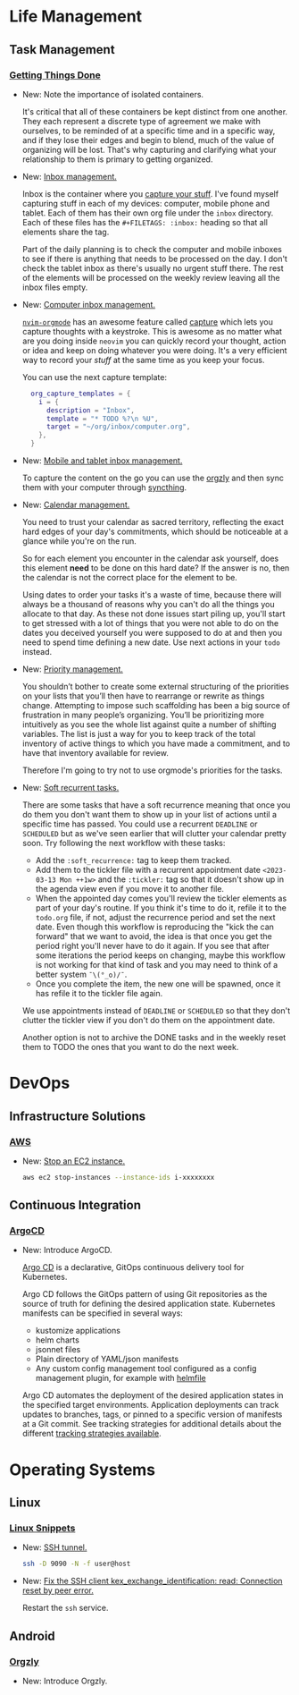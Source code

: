 # Life Management

## Task Management

### [Getting Things Done](gtd.md)

* New: Note the importance of isolated containers.

    It's critical that all of these containers be kept distinct from one another. They each represent a discrete type of agreement we make with ourselves, to be reminded of at a specific time and in a specific way, and if they lose their edges and begin to blend, much of the value of organizing will be lost. That's why capturing and clarifying what your relationship to them is primary to getting organized.

* New: [Inbox management.](gtd.md#inbox-management)

    Inbox is the container where you [capture your stuff](#capture). I've found myself capturing stuff in each of my devices: computer, mobile phone and tablet. Each of them has their own org file under the `inbox` directory. Each of these files has the `#+FILETAGS: :inbox:` heading so that all elements share the tag.
    
    Part of the daily planning is to check the computer and mobile inboxes to see if there is anything that needs to be processed on the day. I don't check the tablet inbox as there's usually no urgent stuff there. The rest of the elements will be processed on the weekly review leaving all the inbox files empty.

* New: [Computer inbox management.](gtd.md#computer-inbox-management)

    [`nvim-orgmode`](orgmode.md) has an awesome feature called [capture](orgmode.md#capture) which lets you capture thoughts with a keystroke. This is awesome as no matter what are you doing inside `neovim` you can quickly record your thought, action or idea and keep on doing whatever you were doing. It's a very efficient way to record your *stuff* at the same time as you keep your focus.
    
    You can use the next capture template:
    
    ```lua
      org_capture_templates = {
        i = {
          description = "Inbox",
          template = "* TODO %?\n %U",
          target = "~/org/inbox/computer.org",
        },
      }
    ```

* New: [Mobile and tablet inbox management.](gtd.md#mobile-and-tablet-inbox-management)

    To capture the content on the go you can use the [orgzly](orgzly.md) and then sync them with your computer through [syncthing](syncthing.md).

* New: [Calendar management.](gtd.md#calendar-management)

    You need to trust your calendar as sacred territory, reflecting the exact hard edges of your day's commitments, which should be noticeable at a glance while you're on the run.
    
    So for each element you encounter in the calendar ask yourself, does this element **need** to be done on this hard date? If the answer is no, then the calendar is not the correct place for the element to be.
    
    Using dates to order your tasks it's a waste of time, because there will always be a thousand of reasons why you can't do all the things you allocate to that day. As these not done issues start piling up, you'll start to get stressed with a lot of things that you were not able to do on the dates you deceived yourself you were supposed to do at and then you need to spend time defining a new date. Use next actions in your `todo` instead.

* New: [Priority management.](gtd.md#priority-management)

    You shouldn’t bother to create some external structuring of the priorities on your lists that you’ll then have to rearrange or rewrite as things change. Attempting to impose such scaffolding has been a big source of frustration in many people’s organizing. You’ll be prioritizing more intuitively as you see the whole list against quite a number of shifting variables. The list is just a way for you to keep track of the total inventory of active things to which you have made a commitment, and to have that inventory available for review.
    
    Therefore I'm going to try not to use orgmode's priorities for the tasks.

* New: [Soft recurrent tasks.](gtd.md#soft-recurrent-tasks)

    There are some tasks that have a soft recurrence meaning that once you do them you don't want them to show up in your list of actions until a specific time has passed. You could use a recurrent `DEADLINE` or `SCHEDULED` but as we've seen earlier that will clutter your calendar pretty soon. Try following the next workflow with these tasks:
    
    - Add the `:soft_recurrence:` tag to keep them tracked.
    - Add them to the tickler file with a recurrent appointment date `<2023-03-13 Mon ++1w>` and the `:tickler:` tag so that it doesn't show up in the agenda view even if you move it to another file.
    - When the appointed day comes you'll review the tickler elements as part of your day's routine. If you think it's time to do it, refile it to the `todo.org` file, if not, adjust the recurrence period and set the next date. Even though this workflow is reproducing the "kick the can forward" that we want to avoid, the idea is that once you get the period right you'll never have to do it again. If you see that after some iterations the period keeps on changing, maybe this workflow is not working for that kind of task and you may need to think of a better system `¯\(°_o)/¯`.
    - Once you complete the item, the new one will be spawned, once it has refile it to the tickler file again.
    
    We use appointments instead of `DEADLINE` or `SCHEDULED` so that they don't clutter the tickler view if you don't do them on the appointment date.
    
    Another option is not to archive the DONE tasks and in the weekly reset them to TODO the ones that you want to do the next week.

# DevOps

## Infrastructure Solutions

### [AWS](aws.md)

* New: [Stop an EC2 instance.](aws.md#stop-an-ec2-instance)

    ```bash
    aws ec2 stop-instances --instance-ids i-xxxxxxxx
    ```

## Continuous Integration

### [ArgoCD](argocd.md)

* New: Introduce ArgoCD.

    [Argo CD](https://argo-cd.readthedocs.io/en/stable/) is a declarative, GitOps continuous delivery tool for Kubernetes.
    
    Argo CD follows the GitOps pattern of using Git repositories as the source of truth for defining the desired application state. Kubernetes manifests can be specified in several ways:
    
    - kustomize applications
    - helm charts
    - jsonnet files
    - Plain directory of YAML/json manifests
    - Any custom config management tool configured as a config management plugin, for example with [helmfile](#using-helmfile)
    
    Argo CD automates the deployment of the desired application states in the specified target environments. Application deployments can track updates to branches, tags, or pinned to a specific version of manifests at a Git commit. See tracking strategies for additional details about the different [tracking strategies available](https://argo-cd.readthedocs.io/en/stable/user-guide/tracking_strategies/).

# Operating Systems

## Linux

### [Linux Snippets](linux_snippets.md)

* New: [SSH tunnel.](linux_snippets.md#ssh-tunnel)

    ```bash
    ssh -D 9090 -N -f user@host
    ```

* New: [Fix the SSH client kex_exchange_identification: read: Connection reset by peer error.](linux_snippets.md#fix-the-ssh-client-kex_exchange_identification:-read:-connection-reset-by-peer-error)

    Restart the `ssh` service.

## Android

### [Orgzly](orgzly.md)

* New: Introduce Orgzly.

